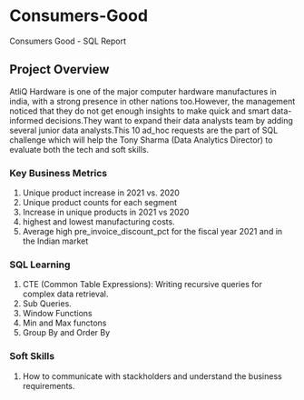 # Consumers-Good
Consumers Good - SQL Report

##  Project Overview
AtliQ Hardware is one of the major computer hardware manufactures in india, with a strong presence in other nations too.However, the management noticed that they do not get enough insights to make quick and smart data-informed decisions.They want to expand their data analysts team by adding several junior data analysts.This 10 ad_hoc requests are the part of SQL challenge which will help the Tony Sharma (Data Analytics Director) to evaluate both the tech and soft skills.

 ### Key Business Metrics
 1. Unique product increase in 2021 vs. 2020
 2. Unique product counts for each segment 
 3. Increase in unique products in 2021 vs 2020
 4. highest and lowest manufacturing costs.
 5. Average high pre_invoice_discount_pct for the fiscal year 2021 and in the Indian market

  ### SQL Learning
  1. CTE (Common Table Expressions): Writing recursive queries for complex data retrieval.
  2. Sub Queries.
  3. Window Functions
  4. Min and Max functons
  5. Group By and Order By

   ### Soft Skills
   1. How to communicate with stackholders and understand the business requirements.
